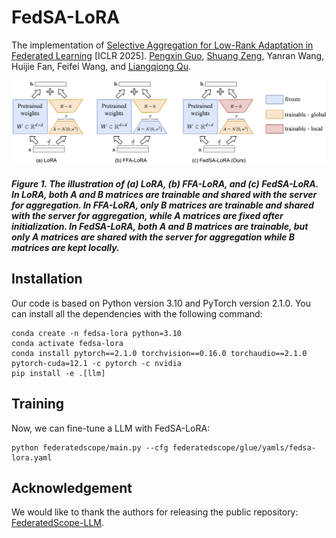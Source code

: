 # FedSA-LoRA

The implementation of [Selective Aggregation for Low-Rank Adaptation in Federated Learning](https://openreview.net/forum?id=iX3uESGdsO) [ICLR 2025].
[Pengxin Guo](https://pengxin-guo.github.io), [Shuang Zeng](https://scholar.google.com/citations?user=yTP1oqkAAAAJ&hl=en), Yanran Wang, Huijie Fan, Feifei Wang, and [Liangqiong Qu](https://liangqiong.github.io).

<img src="./figs/FedSA-LoRA.png" alt="framework" width="700" /> 

##### Figure 1. The illustration of (a) LoRA, (b) FFA-LoRA, and (c) FedSA-LoRA. In LoRA, both $A$ and $B$ matrices are trainable and shared with the server for aggregation. In FFA-LoRA, only $B$ matrices are trainable and shared with the server for aggregation, while $A$ matrices are fixed after initialization. In FedSA-LoRA, both $A$ and $B$ matrices are trainable, but only $A$ matrices are shared with the server for aggregation while $B$ matrices are kept locally.


## Installation

Our code is based on Python version 3.10 and PyTorch version 2.1.0. 
You can install all the dependencies with the following command:
```shell
conda create -n fedsa-lora python=3.10
conda activate fedsa-lora
conda install pytorch==2.1.0 torchvision==0.16.0 torchaudio==2.1.0 pytorch-cuda=12.1 -c pytorch -c nvidia
pip install -e .[llm]
```

## Training

Now, we can fine-tune a LLM with FedSA-LoRA:

```shell
python federatedscope/main.py --cfg federatedscope/glue/yamls/fedsa-lora.yaml
```

## Acknowledgement

We would like to thank the authors for releasing the public repository: [FederatedScope-LLM](https://github.com/alibaba/FederatedScope/tree/llm).